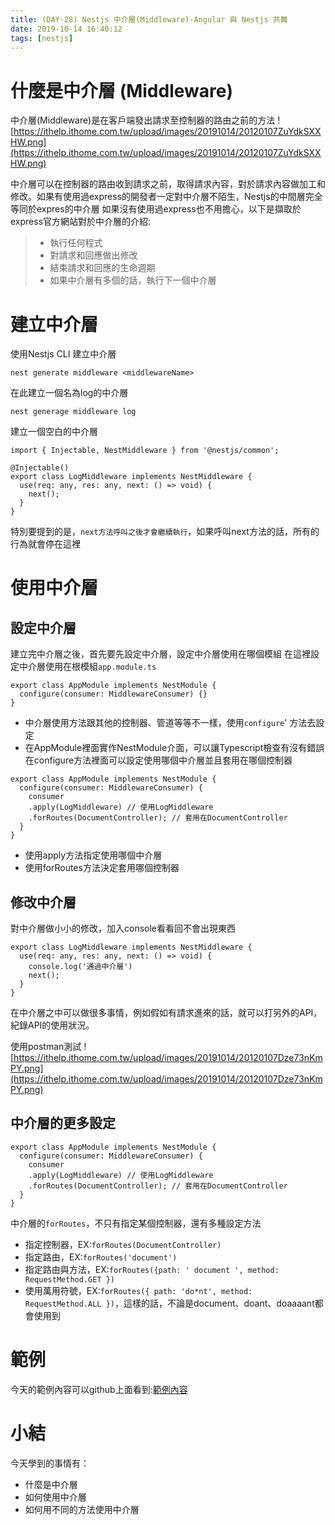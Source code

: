 ```yaml
---
title: (DAY-28) Nestjs 中介層(Middleware)-Angular 與 Nestjs 共舞
date: 2019-10-14 16:40:12
tags: [nestjs]
---
```

# 什麼是中介層 (Middleware)

中介層(Middleware)是在客戶端發出請求至控制器的路由之前的方法
![https://ithelp.ithome.com.tw/upload/images/20191014/20120107ZuYdkSXXHW.png](https://ithelp.ithome.com.tw/upload/images/20191014/20120107ZuYdkSXXHW.png)



中介層可以在控制器的路由收到請求之前，取得請求內容，對於請求內容做加工和修改。如果有使用過express的開發者一定對中介層不陌生，Nestjs的中間層完全等同於expres的中介層
如果沒有使用過express也不用擔心，以下是擷取於express官方網站對於中介層的介紹:
> - 執行任何程式
> - 對請求和回應做出修改
> - 結束請求和回應的生命週期
> - 如果中介層有多個的話，執行下一個中介層


# 建立中介層
使用Nestjs CLI 建立中介層
```
nest generate middleware <middlewareName>
```

在此建立一個名為log的中介層
```
nest generage middleware log
```

建立一個空白的中介層
```
import { Injectable, NestMiddleware } from '@nestjs/common';

@Injectable()
export class LogMiddleware implements NestMiddleware {
  use(req: any, res: any, next: () => void) {
    next();
  }
}
```
特別要提到的是，`next方法呼叫之後才會繼續執行`，如果呼叫next方法的話，所有的行為就會停在這裡
# 使用中介層
## 設定中介層
建立完中介層之後，首先要先設定中介層，設定中介層使用在哪個模組
在這裡設定中介層使用在根模組`app.module.ts`
```
export class AppModule implements NestModule {
  configure(consumer: MiddlewareConsumer) {}
}
```
* 中介層使用方法跟其他的控制器、管道等等不一樣，使用`configure`' 方法去設定
* 在AppModule裡面實作NestModule介面，可以讓Typescript檢查有沒有錯誤
在configure方法裡面可以設定使用哪個中介層並且套用在哪個控制器
```
export class AppModule implements NestModule {
  configure(consumer: MiddlewareConsumer) {
    consumer
    .apply(LogMiddleware) // 使用LogMiddleware
    .forRoutes(DocumentController); // 套用在DocumentController
  }
}
```
* 使用apply方法指定使用哪個中介層
* 使用forRoutes方法決定套用哪個控制器


## 修改中介層
對中介層做小小的修改，加入console看看回不會出現東西
```
export class LogMiddleware implements NestMiddleware {
  use(req: any, res: any, next: () => void) {
    console.log('通過中介層')
    next();
  }
}
```

在中介層之中可以做很多事情，例如假如有請求進來的話，就可以打另外的API，紀錄API的使用狀況。


使用postman測試
![https://ithelp.ithome.com.tw/upload/images/20191014/20120107Dze73nKmPY.png](https://ithelp.ithome.com.tw/upload/images/20191014/20120107Dze73nKmPY.png)



## 中介層的更多設定
```
export class AppModule implements NestModule {
  configure(consumer: MiddlewareConsumer) {
    consumer
    .apply(LogMiddleware) // 使用LogMiddleware
    .forRoutes(DocumentController); // 套用在DocumentController
  }
}
```
中介層的`forRoutes`，不只有指定某個控制器，還有多種設定方法
* 指定控制器，EX:` forRoutes(DocumentController) `
* 指定路由，EX:` forRoutes('document') `
* 指定路由與方法，EX:`forRoutes({path: ' document ', method: RequestMethod.GET })`
* 使用萬用符號，EX:`forRoutes({ path: 'do*nt', method: RequestMethod.ALL })`，這樣的話，不論是document、doant、doaaaant都會使用到
# 範例
今天的範例內容可以github上面看到:[範例內容](https://github.com/tso1158687/hello-nest-iron)


# 小結
今天學到的事情有：
* 什麼是中介層
* 如何使用中介層
* 如何用不同的方法使用中介層